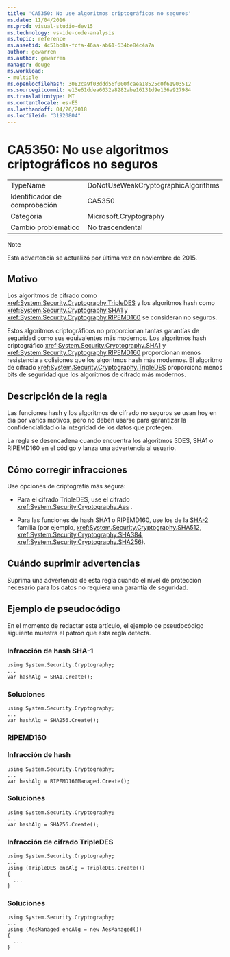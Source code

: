 ```yaml
---
title: 'CA5350: No use algoritmos criptográficos no seguros'
ms.date: 11/04/2016
ms.prod: visual-studio-dev15
ms.technology: vs-ide-code-analysis
ms.topic: reference
ms.assetid: 4c51bb8a-fcfa-46aa-ab61-634be84c4a7a
author: gewarren
ms.author: gewarren
manager: douge
ms.workload:
- multiple
ms.openlocfilehash: 3082ca9f03ddd56f000fcaea18525c0f61903512
ms.sourcegitcommit: e13e61ddea6032a8282abe16131d9e136a927984
ms.translationtype: MT
ms.contentlocale: es-ES
ms.lasthandoff: 04/26/2018
ms.locfileid: "31920804"
---
```

# <a name="ca5350-do-not-use-weak-cryptographic-algorithms"></a>CA5350: No use algoritmos criptográficos no seguros
|||
|-|-|
|TypeName|DoNotUseWeakCryptographicAlgorithms|
|Identificador de comprobación|CA5350|
|Categoría|Microsoft.Cryptography|
|Cambio problemático|No trascendental|

> [!NOTE]
>  Esta advertencia se actualizó por última vez en noviembre de 2015.

## <a name="cause"></a>Motivo
 Los algoritmos de cifrado como <xref:System.Security.Cryptography.TripleDES> y los algoritmos hash como <xref:System.Security.Cryptography.SHA1> y <xref:System.Security.Cryptography.RIPEMD160> se consideran no seguros.

 Estos algoritmos criptográficos no proporcionan tantas garantías de seguridad como sus equivalentes más modernos. Los algoritmos hash criptográfico <xref:System.Security.Cryptography.SHA1> y <xref:System.Security.Cryptography.RIPEMD160> proporcionan menos resistencia a colisiones que los algoritmos hash más modernos. El algoritmo de cifrado <xref:System.Security.Cryptography.TripleDES> proporciona menos bits de seguridad que los algoritmos de cifrado más modernos.

## <a name="rule-description"></a>Descripción de la regla
 Las funciones hash y los algoritmos de cifrado no seguros se usan hoy en día por varios motivos, pero no deben usarse para garantizar la confidencialidad o la integridad de los datos que protegen.

 La regla se desencadena cuando encuentra los algoritmos 3DES, SHA1 o RIPEMD160 en el código y lanza una advertencia al usuario.

## <a name="how-to-fix-violations"></a>Cómo corregir infracciones
 Use opciones de criptografía más segura:

-   Para el cifrado TripleDES, use el cifrado <xref:System.Security.Cryptography.Aes> .

-   Para las funciones de hash SHA1 o RIPEMD160, use los de la [SHA-2](https://msdn.microsoft.com/library/windows/desktop/aa382459.aspx) familia (por ejemplo, <xref:System.Security.Cryptography.SHA512>, <xref:System.Security.Cryptography.SHA384>, <xref:System.Security.Cryptography.SHA256>).

## <a name="when-to-suppress-warnings"></a>Cuándo suprimir advertencias
 Suprima una advertencia de esta regla cuando el nivel de protección necesario para los datos no requiera una garantía de seguridad.

## <a name="pseudo-code-example"></a>Ejemplo de pseudocódigo
 En el momento de redactar este artículo, el ejemplo de pseudocódigo siguiente muestra el patrón que esta regla detecta.

### <a name="sha-1-hashing-violation"></a>Infracción de hash SHA-1

```
using System.Security.Cryptography;
...
var hashAlg = SHA1.Create();

```

### <a name="solution"></a>Soluciones

```
using System.Security.Cryptography;
...
var hashAlg = SHA256.Create();

```

### <a name="ripemd160-br-br-hashing-violation"></a>RIPEMD160 <br /><br />Infracción de hash

```
using System.Security.Cryptography;
...
var hashAlg = RIPEMD160Managed.Create();

```

### <a name="solution"></a>Soluciones

```
using System.Security.Cryptography;
...
var hashAlg = SHA256.Create();

```

### <a name="tripledes-encryption-violation"></a>Infracción de cifrado TripleDES

```
using System.Security.Cryptography;
...
using (TripleDES encAlg = TripleDES.Create())
{
  ...
}
```

### <a name="solution"></a>Soluciones

```
using System.Security.Cryptography;
...
using (AesManaged encAlg = new AesManaged())
{
  ...
}
```